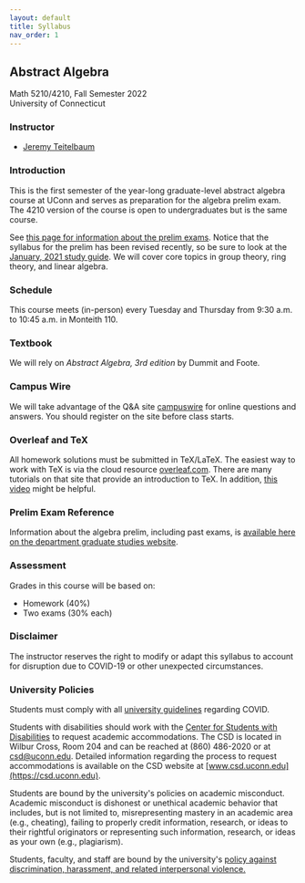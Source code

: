 ```yaml
---
layout: default
title: Syllabus 
nav_order: 1
---
```


## Abstract Algebra

Math 5210/4210, Fall Semester 2022 <br>
University of Connecticut <br>

###  Instructor

- [Jeremy Teitelbaum](https://jeremy9959.net)

### Introduction

This is the first semester of the year-long graduate-level abstract algebra
course at UConn and serves as preparation for the algebra prelim exam. The 4210 version of the
course is open to undergraduates but is the same course. 

See [this page for information about the prelim exams](https://math.uconn.edu/degree-programs/graduate/preliminary-exams).  Notice that the syllabus for the prelim has been revised recently, so be sure to look at the [January, 2021
study guide](https://math.uconn.edu/wp-content/uploads/sites/2511/2020/12/studyguidealg.pdf).
We will cover core topics in group theory, ring theory, and linear algebra.
 

### Schedule

This course meets (in-person) every Tuesday and Thursday from 9:30 a.m. to 10:45 a.m.
in Monteith 110.

### Textbook

We will rely on *Abstract Algebra, 3rd edition* by Dummit and Foote. 

### Campus Wire

We will take advantage of the  Q&A site [campuswire](https://campuswire.com/c/GE92F37A0/feed)
for online questions and answers.  You should register on the site before class starts.

### Overleaf and TeX

All homework solutions must be submitted in TeX/LaTeX.
The easiest way to work with TeX is via the cloud resource [overleaf.com](http://overleaf.com).
There are many tutorials on that site that provide an introduction to TeX.  In addition, 
[this video](https://youtu.be/C9Icf9Wvp7U) might be helpful.

### Prelim Exam Reference

Information about the algebra prelim, including past exams, is [available here on the department graduate studies website](https://math.uconn.edu/degree-programs/graduate/preliminary-exams/).

### Assessment

Grades in this course will be based on:

- Homework (40%)
- Two exams (30% each)

### Disclaimer

The instructor reserves the right to modify or adapt this syllabus to account for disruption due to
COVID-19 or other unexpected circumstances. 

### University Policies

Students must comply with all [university guidelines](https://covid.uconn.edu/campus-guidelines) regarding COVID.  

Students with disabilities should work with the [Center for
Students with Disabilities](https://csd.uconn.edu) to 
 request academic accommodations. The CSD is located in Wilbur Cross, Room 204 and
can be reached at (860) 486-2020 or at csd@uconn.edu.  Detailed
information regarding the process to request accommodations is
available on the CSD website at [www.csd.uconn.edu](https://csd.uconn.edu).  

Students are bound by the university's policies on academic misconduct.
Academic misconduct is dishonest or unethical academic behavior that includes, but is not limited to, misrepresenting mastery in an academic area (e.g., cheating), failing to properly credit information, research, or ideas to their rightful originators or representing such information, research, or ideas as your own (e.g., plagiarism).

Students, faculty, and staff are bound by the university's [policy against discrimination,
harassment, and related interpersonal violence.](https://policy.uconn.edu/2015/12/29/policy-against-discrimination-harassment-and-related-interpersonal-violence/)
